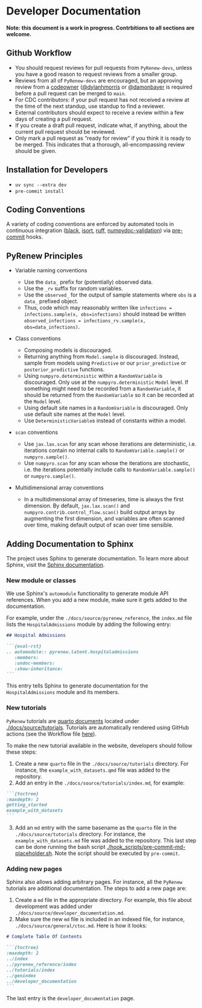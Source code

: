 # Developer Documentation

**Note: this document is a work in progress. Contrbitions to all sections are welcome.**

## Github Workflow

- You should request reviews for pull requests from `PyRenew-devs`, unless you have a good reason to request reviews from a smaller group.
- Reviews from all of `PyRenew-devs` are  encouraged, but an approving review from a [codeowner](https://github.com/CDCgov/PyRenew/blob/main/.github/CODEOWNERS) ([@dylanhmorris](https://github.com/dylanhmorris) or [@damonbayer](https://github.com/damonbayer) is required before a pull request can be merged to `main`.
- For CDC contributors: if your pull request has not received a review at the time of the next standup, use standup to find a reviewer.
- External contributors should expect to receive a review within a few days of creating a pull request.
- If you create a draft pull request, indicate what, if anything, about the current pull request should be reviewed.
- Only mark a pull request as “ready for review” if you think it is ready to be merged. This indicates that a thorough, all-encompassing review should be given.

## Installation for Developers

- `uv sync --extra dev`
- `pre-commit install`

## Coding Conventions

A variety of coding conventions are enforced by automated tools in continuous integration ([black](https://github.com/psf/black), [isort](https://github.com/PyCQA/isort), [ruff](https://github.com/astral-sh/ruff), [numpydoc-validation](https://github.com/numpy/numpydoc)) via [pre-commit](https://github.com/pre-commit/pre-commit) hooks.

## PyRenew Principles

- Variable naming conventions

  - Use the `data_` prefix for (potentially) observed data.
  - Use the `_rv` suffix for random variables.
  - Use the `observed_` for the output of sample statements where `obs` is a `data_` prefixed object.
  - Thus, code which may reasonably written like `infections = infections.sample(x, obs=infections)` should instead be written `observed_infections = infections_rv.sample(x, obs=data_infections)`.

- Class conventions

  - Composing models is discouraged.
  - Returning anything from `Model.sample` is discouraged. Instead, sample from models using `Predictive` or our `prior_predictive` or `posterior_predictive` functions.
  - Using `numpyro.deterministic` within a `RandomVariable` is discouraged. Only use at the `numpyro.deterministic` `Model` level. If something might need to be recorded from a `RandomVariable`, it should be returned from the `RandomVariable` so it can be recorded at the `Model` level.
  - Using default site names in a `RandomVariable` is discouraged. Only use default site names at the `Model` level.
  - Use `DeterministicVariable`s instead of constants within a model.

- `scan` conventions

  - Use `jax.lax.scan` for any scan whose iterations are deterministic, i.e. iterations contain no internal calls to `RandomVariable.sample()` or `numpyro.sample()`.
  - Use `numpyro.scan` for any scan whose the iterations are stochastic, i.e. the iterations potentially include calls to `RandomVariable.sample()` or `numpyro.sample()`.

- Multidimensional array conventions

  - In a multidimensional array of timeseries, time is always the first dimension. By default, `jax.lax.scan()` and `numpyro.contrib.control_flow.scan()` build output arrays by augmenting the first dimension, and variables are often scanned over time, making default output of scan over time sensible.

## Adding Documentation to Sphinx

The project uses Sphinx to generate documentation. To learn more about Sphinx, visit the [Sphinx documentation](https://www.sphinx-doc.org/en/master/).

### New module or classes
We use Sphinx's `automodule` functionality to generate module API references. When you add a new module, make sure it gets added to the documentation.

For example, under the `./docs/source/pyrenew_reference`, the `index.md` file lists the `HospitalAdmissions` module by adding the following entry:

````markdown
## Hospital Admissions

```{eval-rst}
.. automodule:: pyrenew.latent.hospitaladmissions
   :members:
   :undoc-members:
   :show-inheritance:
```
````

This entry tells Sphinx to generate documentation for the `HospitalAdmissions` module and its members.

### New tutorials

`PyRenew` tutorials are [quarto documents](https://quarto.org) located under [./docs/source/tutorials](https://github.com/CDCgov/PyRenew/tree/main/docs/source/tutorials). Tutorials are automatically rendered using GitHub actions (see the Workflow file [here](https://github.com/CDCgov/PyRenew/actions/workflows/website.yaml)).

To make the new tutorial available in the website, developers should follow these steps:

1. Create a new `quarto` file in the `./docs/source/tutorials` directory. For instance, the `example_with_datasets.qmd` file was added to the repository.
2. Add an entry in the `./docs/source/tutorials/index.md`, for example:

````markdown
```{toctree}
:maxdepth: 2
getting_started
example_with_datasets
```
````

3. Add an `md` entry with the same basename as the `quarto` file in the `./docs/source/tutorials` directory. For instance, the `example_with_datasets.md` file was added to the repository. This last step can be done running the bash script [./hook_scripts/pre-commit-md-placeholder.sh](https://github.com/CDCgov/PyRenew/blob/main/hook_scripts/pre-commit-md-placeholder.sh). Note the script should be executed by `pre-commit`.

### Adding new pages

Sphinx also allows adding arbitrary pages. For instance, all the `PyRenew` tutorials are additional documentation. The steps to add a new page are:

1. Create a `md` file in the appropriate directory. For example, this file about development was added under `./docs/source/developer_documentation.md`.
2. Make sure the new `md` file is included in an indexed file, for instance, `./docs/source/general/ctoc.md`. Here is how it looks:

````markdown
# Complete Table Of Contents

```{toctree}
:maxdepth: 2
../index
../pyrenew_reference/index
../tutorials/index
../genindex
../developer_documentation
```
````

The last entry is the `developer_documentation` page.
